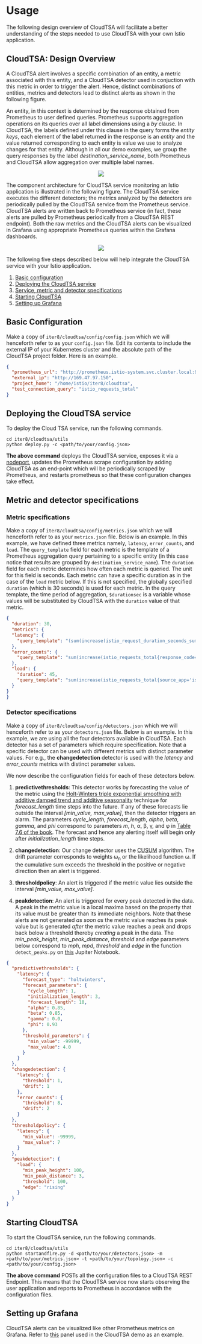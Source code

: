 # Usage

The following design overview of CloudTSA will facilitate a better understanding of the steps needed to use CloudTSA with your own Istio application.

## CloudTSA: Design Overview
A CloudTSA alert involves a specific combination of an entity, a metric associated with this entity, and a CloudTSA detector used in conjuction with this metric in order to trigger the alert. Hence, distinct combinations of entities, metrics and detectors lead to distinct alerts as shown in the following figure.

An entity, in this context is determined by the response  obtained from Prometheus to user defined queries. Prometheus supports aggregation operations on its queries over all label dimensions using a *by* clause. In CloudTSA, the labels defined under this clause in the query forms the *entity keys*, each element of the label returned in the response is an *entity* and the value returned corresponding to each entity is value we use to analyze changes for that entity. Although in all our demo examples, we group the query responses by the label *destination_service_name*, both Prometheus and CloudTSA allow aggregation over multiple label names.


<p align="center">
  <img src="https://raw.githubusercontent.com/istio-ecosystem/iter8-docs/master/cloudtsa/img/crossproduct.png">
</p>

The component architecture for CloudTSA service monitoring an Istio application is illustrated in the following figure. The CloudTSA service executes the different detectors; the metrics analyzed by the detectors are periodically pulled by the CloudTSA service from the Prometheus service. CloudTSA alerts are written back to Prometheus service (in fact, these alerts are pulled by Prometheus periodically from a CloudTSA REST endpoint). Both the raw metrics and the CloudTSA alerts can be visualized in Grafana using appropriate Prometheus queries within the Grafana dashboards.

<p align="center">
  <img src="https://raw.githubusercontent.com/istio-ecosystem/iter8-docs/master/cloudtsa/img/cloudtsaarch.png">
</p>

The following five steps described below will help integrate the CloudTSA service with your Istio application.

1. [Basic configuration](#basicconfig)
2. [Deploying the CloudTSA service](#deploy)
3. [Service, metric and detector specifications](#advancedconfig)
4. [Starting CloudTSA](#start)
5. [Setting up Grafana](#grafana)

<a name="basicconfig"></a>
## Basic Configuration
Make a copy of `iter8/cloudtsa/config/config.json` which we will henceforth refer to as your
`config.json` file. Edit its contents to include the external IP of your Kubernetes cluster
and the absolute path of the CloudTSA project folder. Here is an example.
```json
{
  "prometheus_url": "http://prometheus.istio-system.svc.cluster.local:9090",
  "external_ip": "http://169.47.97.150",
  "project_home": "/home/istio/iter8/cloudtsa",
  "test_connection_query": "istio_requests_total"
}
```

<a name="deploy"></a>
## Deploying the CloudTSA service

To deploy the Cloud TSA service, run the following commands.
```
cd iter8/cloudtsa/utils
python deploy.py -c <path/to/your/config.json>
```
**The above command** deploys the CloudTSA service, exposes it via a [nodeport](https://kubernetes.io/docs/concepts/services-networking/service/), updates the Prometheus scrape configuration by adding CloudTSA as an end-point which will be periodically scraped by Prometheus, and restarts prometheus so that these configuration changes take effect.

<a name="advancedconfig"></a>
## Metric and detector specifications

### Metric specifications
Make a copy of `iter8/cloudtsa/config/metrics.json` which we will henceforth refer to as your
`metrics.json` file. Below is an example. In this example, we have defined three metrics namely, `latency`, `error_counts`, and `load`. The `query_template` field for each metric is the template of a Prometheus aggregation query pertaining to a specific entity (in this case notice that results are grouped by `destination_service_name`). The `duration` field for each metric determines how often each metric is queried. The unit for this field is seconds. Each metric can have a specific duration as in the case of the `load` metric below. If this is not specified, the globally specified `duration` (which is 30 seconds) is used for each metric. In the query template, the time period of aggregation, `$durationsec` is a variable whose values will be substituted by CloudTSA with the `duration` value of that metric.

```json
{
  "duration": 30,
  "metrics": {
  "latency": {
    "query_template": "(sum(increase(istio_request_duration_seconds_sum{source_app='istio-ingressgateway', reporter='source', destination_service_namespace='default'}[$durationsec])) by (destination_service_name)) / (sum(increase(istio_request_duration_seconds_count{source_app='istio-ingressgateway', reporter='source', destination_service_namespace='default'}[$durationsec])) by (destination_service_name))"
  },
  "error_counts": {
    "query_template": "sum(increase(istio_requests_total{response_code=~'5..', source_app='istio-ingressgateway', reporter='source', source_app='istio-ingressgateway', destination_service_namespace='default'}[$durationsec])) by (destination_service_name)"
  },
  "load": {
    "duration": 45,
    "query_template": "sum(increase(istio_requests_total{source_app='istio-ingressgateway', reporter='source', destination_service_namespace='default'}[$durationsec])) by (destination_service_name)"
  }
}
}
```

### Detector specifications
Make a copy of `iter8/cloudtsa/config/detectors.json` which we will henceforth refer to as your
`detectors.json` file. Below is an example. In this example, we are using all the four detectors available in CloudTSA. Each detector has a set of parameters which require specification. Note that a specific detector can be used with different metrics with distinct parameter values. For e.g., the **changedetection** detector is used with the *latency* and *error_counts* metrics with distinct parameter values.

We now describe the configuration fields for each of these detectors below.
1. **predictivethresholds**: This detector works by forecasting the value of the metric
using the [Holt-Winters triple exponential smoothing with additive damped trend and additive seasonality](https://otexts.com/fpp2/taxonomy.html) technique for *forecast_length* time steps
into the future. If any of these forecasts lie outside the interval *[min_value, max_value]*, then
the detector triggers an alarm. The parameters *cycle_length*, *forecast_length*,
*alpha*, *beta*, *gamma*, and *phi* correspond to parameters *m*, *h*,
&alpha;, &beta;, &gamma;, and &phi; in [Table 7.6 of the book](https://otexts.com/fpp2/taxonomy.html#tab:pegels). The forecast and hence any alerting itself will begin only after
*initialization_length* time steps.

2. **changedetection**: Our change detector uses the [CUSUM](https://en.wikipedia.org/wiki/CUSUM)
algorithm. The drift parameter corresponds to weights &omega;<sub>n</sub> or the likelihood function
&omega;. If the cumulative sum exceeds the threshold in the positive or negative direction then
an alert is triggered.

3. **thresholdpolicy**: An alert is triggered if the metric value lies outside the interval
*[min_value, max_value]*.

4. **peakdetection**: An alert is triggered for every peak detected in the data. A peak in the metric value is a local maxima based on the property that its value must be greater than its immediate neighbors. Note that these alerts are not generated *as soon as* the metric value reaches its peak value but is generated *after* the metric value reaches a peak and drops back below a threshold thereby *creating* a peak in the data. The *min_peak_height*, *min_peak_distance*, *threshold* and *edge* parameters below correspond to *mph*, *mpd*, *threshold* and *edge* in the function `detect_peaks.py` on [this](https://nbviewer.jupyter.org/github/demotu/BMC/blob/master/notebooks/DetectPeaks.ipynb) Jupiter Notebook.

```json
{
  "predictivethresholds": {
    "latency": {
      "forecast_type": "holtwinters",
      "forecast_parameters": {
        "cycle_length": 1,
        "initialization_length": 3,
        "forecast_length": 10,
        "alpha": 0.85,
        "beta": 0.85,
        "gamma": 0.0,
        "phi": 0.93
      },
      "threshold_parameters": {
        "min_value": -99999,
        "max_value": 4.0
      }
    }
  },
  "changedetection": {
    "latency": {
      "threshold": 1,
      "drift": 1
    },
    "error_counts": {
      "threshold": 8,
      "drift": 2
    }
  },
  "thresholdpolicy": {
    "latency": {
      "min_value": -99999,
      "max_value": 7
    }
  },
  "peakdetection": {
    "load": {
      "min_peak_height": 100,
      "min_peak_distance": 3,
      "threshold": 100,
      "edge": "rising"
    }
  }
}
```

<a name="start"></a>
## Starting CloudTSA
To start the CloudTSA service, run the following commands.
```
cd iter8/cloudtsa/utils
python startandfire.py -d <path/to/your/detectors.json> -m <path/to/your/metrics.json> -t <path/to/your/topology.json> -c <path/to/your/config.json>
```
**The above command** POSTs all the configuration files to a CloudTSA REST Endpoint. This means that the CloudTSA service now starts observing the user application and reports to Prometheus in accordance with the configuration files.

<a name="grafana"></a>
## Setting up Grafana
CloudTSA alerts can be visualized like other Prometheus metrics on Grafana. Refer to [this](https://raw.githubusercontent.com/istio-ecosystem/iter8-docs/master/cloudtsa/gif/gradual_latency.gif) panel used in the CloudTSA demo as an example.
